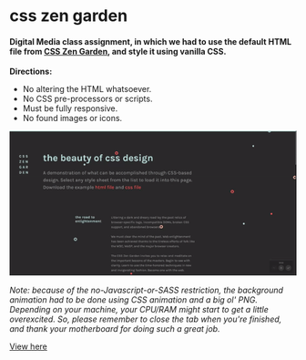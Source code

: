 # css zen garden
 
#### Digital Media class assignment, in which we had to use the default HTML file from [CSS Zen Garden](http://csszengarden.com), and style it using vanilla CSS.

**Directions:** 
- No altering the HTML whatsoever. 
- No CSS pre-processors or scripts. 
- Must be fully responsive.
- No found images or icons.

![alt text](https://github.com/ypessoa/css-zen-garden/raw/master/docs/preview.gif "Gif preview")

*Note: because of the no-Javascript-or-SASS restriction, the background animation had to be done using CSS animation and a big ol' PNG. Depending on your machine, your CPU/RAM might start to get a little overexcited. So, please remember to close the tab when you're finished, and thank your motherboard for doing such a great job.*

[View here](https://ypessoa.github.io/css-zen-garden/)
